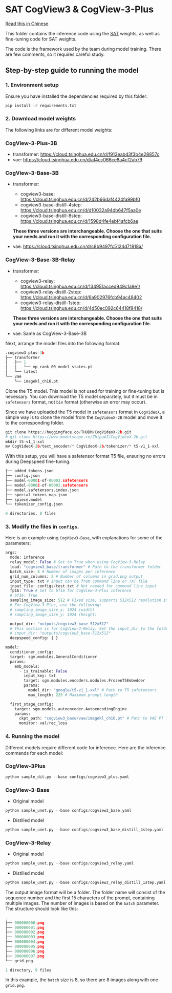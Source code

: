 # SAT CogView3 & CogView-3-Plus

[Read this in Chinese](./README_zh.md)

This folder contains the inference code using the [SAT](https://github.com/THUDM/SwissArmyTransformer) weights, as well as fine-tuning code for SAT weights.

The code is the framework used by the team during model training. There are few comments, so it requires careful study.

## Step-by-step guide to running the model

### 1. Environment setup

Ensure you have installed the dependencies required by this folder:

```py
pip install -r requirements.txt
```

### 2. Download model weights

The following links are for different model weights:

### CogView-3-Plus-3B

+ transformer: https://cloud.tsinghua.edu.cn/d/f913eabd3f3b4e28857c
+ vae: https://cloud.tsinghua.edu.cn/d/af4cc066ce8a4cf2ab79

### CogView-3-Base-3B

+ transformer:
    + cogview3-base: https://cloud.tsinghua.edu.cn/d/242b66daf4424fa99bf0
    + cogview3-base-distill-4step: https://cloud.tsinghua.edu.cn/d/d10032a94db647f5aa0e
    + cogview3-base-distill-8step: https://cloud.tsinghua.edu.cn/d/1598d4fe4ebf4afcb6ae
  
  **These three versions are interchangeable. Choose the one that suits your needs and run it with the corresponding configuration file.**

+ vae: https://cloud.tsinghua.edu.cn/d/c8b9497fc5124d71818a/ 

### CogView-3-Base-3B-Relay

+ transformer:
    + cogview3-relay: https://cloud.tsinghua.edu.cn/d/134951acced949c1a9e1/
    + cogview3-relay-distill-2step: https://cloud.tsinghua.edu.cn/d/6a902976fcb94ac48402
    + cogview3-relay-distill-1step: https://cloud.tsinghua.edu.cn/d/4d50ec092c64418f8418/
  
  **These three versions are interchangeable. Choose the one that suits your needs and run it with the corresponding configuration file.**

+ vae: Same as CogView-3-Base-3B

Next, arrange the model files into the following format:

```py
.cogview3-plus-3b
├── transformer
│   ├── 1
│   │   └── mp_rank_00_model_states.pt
│   └── latest
└── vae
    └── imagekl_ch16.pt
```

Clone the T5 model. This model is not used for training or fine-tuning but is necessary. You can download the T5 model separately, but it must be in `safetensors` format, not `bin` format (otherwise an error may occur).

Since we have uploaded the T5 model in `safetensors` format in `CogVideoX`, a simple way is to clone the model from the `CogVideoX-2B` model and move it to the corresponding folder.

```py
git clone https://huggingface.co/THUDM/CogVideoX-2b.git
# git clone https://www.modelscope.cn/ZhipuAI/CogVideoX-2b.git
mkdir t5-v1_1-xxl
mv CogVideoX-2b/text_encoder/* CogVideoX-2b/tokenizer/* t5-v1_1-xxl
```

With this setup, you will have a safetensor format T5 file, ensuring no errors during Deepspeed fine-tuning.

```py
├── added_tokens.json
├── config.json
├── model-00001-of-00002.safetensors
├── model-00002-of-00002.safetensors
├── model.safetensors.index.json
├── special_tokens_map.json
├── spiece.model
└── tokenizer_config.json

0 directories, 8 files
```

### 3. Modify the files in `configs`.

Here is an example using `CogView3-Base`, with explanations for some of the parameters:

```py
args:
  mode: inference
  relay_model: False # Set to True when using CogView-3-Relay
  load: "cogview3_base/transformer" # Path to the transformer folder
  batch_size: 8 # Number of images per inference
  grid_num_columns: 2 # Number of columns in grid.png output
  input_type: txt # Input can be from command line or TXT file
  input_file: configs/test.txt # Not needed for command line input
  fp16: True # Set to bf16 for CogView-3-Plus inference
  # bf16: True
  sampling_image_size: 512 # Fixed size, supports 512x512 resolution images
  # For CogView-3-Plus, use the following:
  # sampling_image_size_x: 1024 (width)
  # sampling_image_size_y: 1024 (height)

  output_dir: "outputs/cogview3_base-512x512"
  # This section is for CogView-3-Relay. Set the input_dir to the folder with base model generated images.
  # input_dir: "outputs/cogview3_base-512x512" 
  deepspeed_config: { }

model:
  conditioner_config:
  target: sgm.modules.GeneralConditioner
  params:
    emb_models:
      - is_trainable: False
        input_key: txt
        target: sgm.modules.encoders.modules.FrozenT5Embedder
        params:
          model_dir: "google/t5-v1_1-xxl" # Path to T5 safetensors
          max_length: 225 # Maximum prompt length

  first_stage_config:
    target: sgm.models.autoencoder.AutoencodingEngine
    params:
      ckpt_path: "cogview3_base/vae/imagekl_ch16.pt" # Path to VAE PT file
      monitor: val/rec_loss
```

### 4. Running the model

Different models require different code for inference. Here are the inference commands for each model:

### CogView-3Plus

```py
python sample_dit.py --base configs/cogview3_plus.yaml
```

### CogView-3-Base

+ Original model

```py
python sample_unet.py --base configs/cogview3_base.yaml
```

+ Distilled model

```py
python sample_unet.py --base configs/cogview3_base_distill_4step.yaml
```

### CogView-3-Relay

+ Original model

```py
python sample_unet.py --base configs/cogview3_relay.yaml
```

+ Distilled model

```py
python sample_unet.py --base configs/cogview3_relay_distill_1step.yaml 
```

The output image format will be a folder. The folder name will consist of the sequence number and the first 15 characters of the prompt, containing multiple images. The number of images is based on the `batch` parameter. The structure should look like this:

```py
.
├── 000000000.png
├── 000000001.png
├── 000000002.png
├── 000000003.png
├── 000000004.png
├── 000000005.png
├── 000000006.png
├── 000000007.png
└── grid.png

1 directory, 9 files
```

In this example, the `batch` size is 8, so there are 8 images along with one `grid.png`.
